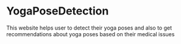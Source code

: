 # YogaPoseDetection
This website helps user to detect their yoga poses and also to get recommendations about yoga poses based on their medical issues
